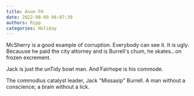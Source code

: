 ```yaml
---
title: Anon FH
date: 2022-08-09 06:07:39
authors: Ripp
categories: Holiday
---
```


 McSherry is a good example of corruption. Everybody can see it. It is ugly. Becauuse he paid the city attorney and is Burrell's chum, he skates...on frozen excrement.

Jack is just the unTidy bowl man. 
And Fairhope is his commode.

The commodius catalyst leader, Jack "Missasip" Burrell. A man without a conscience; a brain without a lick.